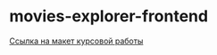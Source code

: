 # movies-explorer-frontend

[Ссылка на макет курсовой работы](https://disk.yandex.ru/d/7fexhaAJbZFkXg)